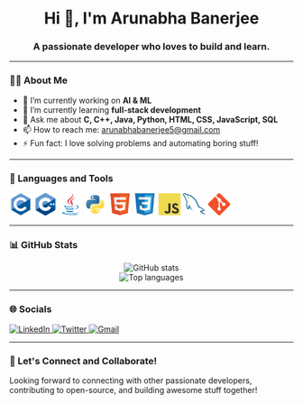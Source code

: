 <h1 align="center">Hi 👋, I'm Arunabha Banerjee</h1>
<h3 align="center">A passionate developer who loves to build and learn.</h3>

---

### 🧑‍💻 About Me

- 🔭 I’m currently working on **AI & ML**
- 🌱 I’m currently learning **full-stack development**
- 💬 Ask me about **C, C++, Java, Python, HTML, CSS, JavaScript, SQL**
- 📫 How to reach me: arunabhabanerjee5@gmail.com
- ⚡ Fun fact: I love solving problems and automating boring stuff!

---

### 🧰 Languages and Tools

<p align="left">
  <img src="https://raw.githubusercontent.com/devicons/devicon/master/icons/c/c-original.svg" alt="C" width="40" height="40"/>
  <img src="https://raw.githubusercontent.com/devicons/devicon/master/icons/cplusplus/cplusplus-original.svg" alt="C++" width="40" height="40"/>
  <img src="https://raw.githubusercontent.com/devicons/devicon/master/icons/java/java-original.svg" alt="Java" width="40" height="40"/>
  <img src="https://raw.githubusercontent.com/devicons/devicon/master/icons/python/python-original.svg" alt="Python" width="40" height="40"/>
  <img src="https://raw.githubusercontent.com/devicons/devicon/master/icons/html5/html5-original.svg" alt="HTML" width="40" height="40"/>
  <img src="https://raw.githubusercontent.com/devicons/devicon/master/icons/css3/css3-original.svg" alt="CSS" width="40" height="40"/>
  <img src="https://raw.githubusercontent.com/devicons/devicon/master/icons/javascript/javascript-original.svg" alt="JavaScript" width="40" height="40"/>
  <img src="https://raw.githubusercontent.com/devicons/devicon/master/icons/mysql/mysql-original.svg" alt="SQL" width="40" height="40"/>
  <img src="https://raw.githubusercontent.com/devicons/devicon/master/icons/git/git-original.svg" alt="Git" width="40" height="40"/>
</p>

---

### 📊 GitHub Stats

<p align="center">
  <img src="https://github-readme-stats.vercel.app/api?username=https://github.com/arunabha369&show_icons=true&theme=tokyonight" alt="GitHub stats" />
  <br />
  <img src="https://github-readme-stats.vercel.app/api/top-langs/?username=https://github.com/arunabha369&layout=compact&theme=tokyonight" alt="Top languages" />
</p>

---

### 🌐 Socials

<p align="left">
  <a href="https://www.linkedin.com/in/arunabha369/" target="_blank">
    <img src="https://img.shields.io/badge/LinkedIn-blue?logo=linkedin&logoColor=white" alt="LinkedIn"/>
  </a>
  <a href="https://x.com/arunabha_369" target="_blank">
    <img src="https://img.shields.io/badge/Twitter-1DA1F2?logo=twitter&logoColor=white" alt="Twitter"/>
  </a>
  <a href="mailto:arunabhabanerjee5@gmail.com">
    <img src="https://img.shields.io/badge/Gmail-D14836?logo=gmail&logoColor=white" alt="Gmail"/>
  </a>
</p>

---

### 🚀 Let's Connect and Collaborate!

Looking forward to connecting with other passionate developers, contributing to open-source, and building awesome stuff together!

